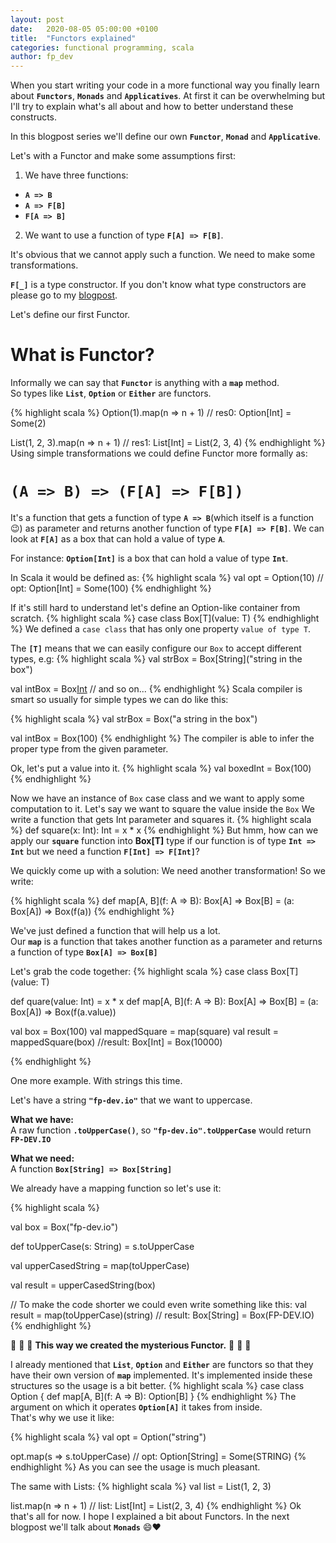 ```yaml
---
layout: post
date:   2020-08-05 05:00:00 +0100
title:  "Functors explained"
categories: functional programming, scala
author: fp_dev
---
```


When you start writing your code in a more functional way you finally learn about **`Functors`**, **`Monads`** and
**`Applicatives`**.
At first it can be overwhelming but I'll try to explain what's all about and how to better understand these constructs.

In this blogpost series we'll define our own **`Functor`**, **`Monad`** and **`Applicative`**.

Let's with a Functor and make some assumptions first:

1. We have three functions:
 - **`A => B`**
 - **`A => F[B]`**
 - **`F[A => B]`**
2. We want to use a function of type **`F[A] => F[B]`**.  

It's obvious that we cannot apply such a function. We need to make some transformations.

**`F[_]`** is a type constructor. If you don't know what type constructors are please go to my
[blogpost](https://fp-dev.io/type-constructors).

Let's define our first Functor. 
# What is Functor?
Informally we can say that **`Functor`** is anything with a **`map`** method.  
So types like **`List`**, **`Option`** or **`Either`** are functors.

{% highlight scala %}
Option(1).map(n => n + 1)
// res0: Option[Int] = Some(2)

List(1, 2, 3).map(n => n + 1)
// res1: List[Int] = List(2, 3, 4)
{% endhighlight %}
Using simple transformations we could define Functor more formally as:

# **`(A => B) => (F[A] => F[B])`**
It's a function that gets a function of type **`A => B`**(which itself is a function :wink:) as parameter and returns another function of type **`F[A] => F[B]`**.
We can look at **`F[A]`** as a box that can hold a value of type **`A`**.  

For instance:
**`Option[Int]`** is a box that can hold a value of type **`Int`**.  

In Scala it would be defined as:
{% highlight scala %}
val opt = Option(10)
// opt: Option[Int] = Some(100) 
{% endhighlight %}

If it's still hard to understand let's define an Option-like container from scratch.
{% highlight scala %}
case class Box[T](value: T)
{% endhighlight %}
We defined a `case class` that has only one property `value of type T`.

The **`[T]`** means that we can easily configure our `Box` to accept different types, e.g:
{% highlight scala %}
val strBox = Box[String]("string in the box")

val intBox = Box[Int](100)
// and so on...
{% endhighlight %}
Scala compiler is smart so usually for simple types we can do like this:

{% highlight scala %}
val strBox = Box("a string in the box")

val intBox = Box(100)
{% endhighlight %}
The compiler is able to infer the proper type from the given parameter.

Ok, let's put a value into it.
{% highlight scala %}
val boxedInt = Box(100)
{% endhighlight %}

Now we have an instance of `Box` case class and we want to apply some computation to it. Let's say we want to square
the value inside the `Box`
We write a function that gets Int parameter and squares it. 
{% highlight scala %}
def square(x: Int): Int = x * x
{% endhighlight %}
But hmm, how can we apply our **`square`** function into **Box[T]** type if our function is of type **`Int => Int`** but we need
a function **`F[Int] => F[Int]`**?

We quickly come up with a solution: We need another transformation!
So we write:

{% highlight scala %}
def map[A, B](f: A => B): Box[A] => Box[B] = (a: Box[A]) => Box(f(a))
{% endhighlight %}

We've just defined a function that will help us a lot.  
Our **`map`** is a function that takes another function as a parameter and returns a function of type **`Box[A] => Box[B]`**

Let's grab the code together:
{% highlight scala %}
case class Box[T](value: T)

def quare(value: Int) = x * x
def map[A, B](f: A => B): Box[A] => Box[B] = (a: Box[A]) => Box(f(a.value))

val box = Box(100)
val mappedSquare = map(square)
val result = mappedSquare(box)
//result: Box[Int] = Box(10000)

{% endhighlight %}

One more example. With strings this time.

Let's have a string **`"fp-dev.io"`** that we want to uppercase. 

**What we have:**  
A raw function **`.toUpperCase()`**, so **`"fp-dev.io".toUpperCase`** would return **`FP-DEV.IO`**

**What we need:**  
A function **`Box[String] => Box[String]`**

We already have a mapping function so let's use it:

{% highlight scala %}

val box = Box("fp-dev.io")

def toUpperCase(s: String) = s.toUpperCase

val upperCasedString = map(toUpperCase)

val result = upperCasedString(box)

// To make the code shorter we could even write something like this:
val result = map(toUpperCase)(string)
// result: Box[String] = Box(FP-DEV.IO)
{% endhighlight %}

:tada: :tada: :tada: **This way we created the mysterious Functor.** :tada: :tada: :tada:

I already mentioned that **`List`**, **`Option`** and **`Either`** are functors so that
they have their own version of **`map`** implemented. It's implemented inside these structures so the usage is a bit
better. 
{% highlight scala %}
case class Option {
  def map[A, B](f: A => B): Option[B]
}
{% endhighlight %}
The argument on which it operates **`Option[A]`** it takes from inside.  
That's why we use it like:

{% highlight scala %}
val opt = Option("string")

opt.map(s => s.toUpperCase)
// opt: Option[String] = Some(STRING)
{% endhighlight %}
As you can see the usage is much pleasant. 

The same with Lists:
{% highlight scala %}
val list = List(1, 2, 3)

list.map(n => n + 1)
// list: List[Int] = List(2, 3, 4)
{% endhighlight %}
Ok that's all for now. I hope I explained a bit about Functors. In the next blogpost we'll talk about **`Monads`**
:smile::heart:

